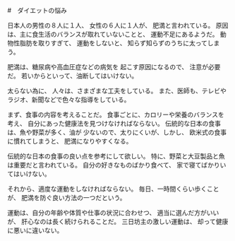 #　ダイエットの悩み

日本人の男性の８人に１人、
女性の６人に１人が、
肥満と言われている。
原因は、主に食生活のバランスが取れていないことと、
運動不足にあるようだ。
動物性脂肪を取りすぎて、
運動をしないと、
知らず知らずのうちに太ってしまう。

肥満は、糖尿病や高血圧症などの病気を
起こす原因になるので、
注意が必要だ。
若いからといって、油断してはいけない。

太らない為に、
人々は、さまざまな工夫をしている。
また、医師も、テレビやラジオ、新聞などで色々な指導をしている。

まず、食事の内容を考えることだ。
食事ごとに、カロリーや栄養のバランスを考え、
自分にあった健康法を見つけなければならない。
伝統的な日本の食事は、魚や野菜が多く、油が
少ないので、太りにくいが、しかし、
欧米式の食事に慣れてしまうと、
肥満になりやすくなる。

伝統的な日本の食事の良い点を参考にして欲しい。
特に、野菜と大豆製品と魚は重要だと言われている。
自分の好きなものばかり食べて、
家で寝てばかりいてはいけない。

それから、適度な運動をしなければならない。
毎日、一時間くらい歩くことが、
肥満を防ぐ良い方法の一つだという。

運動は、自分の年齢や体質や仕事の状況に合わせつ、
適当に選んだ方がいいが、
肝心なのは長く続けられることだ。
三日坊主の激しい運動は、
却って健康に悪いに違いない。
